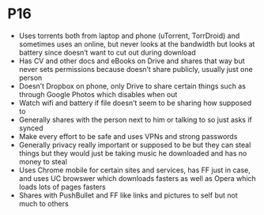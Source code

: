 # P16

* Uses torrents both from laptop and phone \(uTorrent, TorrDroid\) and sometimes uses an online, but never looks at the bandwidth but looks at battery since doesn’t want to cut out during download
* Has CV and other docs and eBooks on Drive and shares that way but never sets permissions because doesn’t share publicly, usually just one person
* Doesn’t Dropbox on phone, only Drive to share certain things such as through Google Photos which disables when out
* Watch wifi and battery if file doesn’t seem to be sharing how supposed to
* Generally shares with the person next to him or talking to so just asks if synced
* Make every effort to be safe and uses VPNs and strong passwords
* Generally privacy really important or supposed to be but they can steal things but they would just be taking music he downloaded and has no money to steal
* Uses Chrome mobile for certain sites and services, has FF just in case, and uses UC browswer which downloads fasters as well as Opera which loads lots of pages fasters
* Shares with PushBullet and FF like links and pictures to self but not much to others

